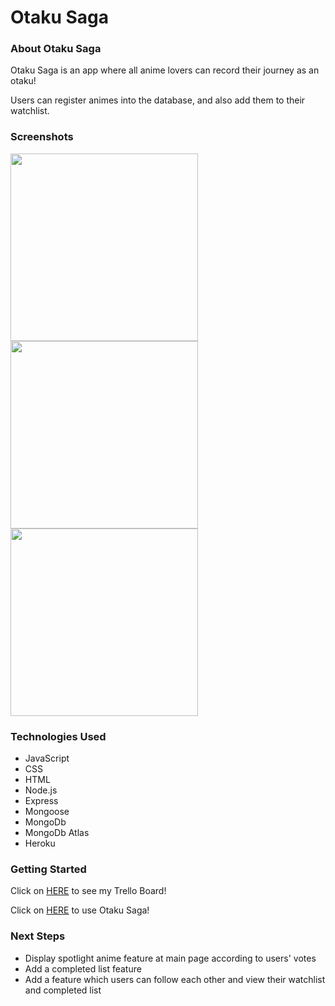 # Otaku Saga

### About Otaku Saga

Otaku Saga is an app where all anime lovers can record their journey as an otaku!

Users can register animes into the database, and also add them to their watchlist.


### Screenshots

<img src="https://i.imgur.com/am4GesG.png" width="300">
<img src="https://i.imgur.com/t3nQYeb.png" width="300">
<img src="https://i.imgur.com/rC6GPbG.png" width="300">


### Technologies Used

- JavaScript
- CSS
- HTML
- Node.js
- Express
- Mongoose
- MongoDb
- MongoDb Atlas
- Heroku

### Getting Started
Click on [HERE](https://trello.com/b/Ji4o344H/project-2) to see my Trello Board!

Click on [HERE](https://otaku-saga.herokuapp.com/) to use Otaku Saga!

### Next Steps

- Display spotlight anime feature at main page according to users' votes
- Add a completed list feature
- Add a feature which users can follow each other and view their watchlist and completed list
